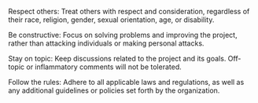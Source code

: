 Respect others: Treat others with respect and consideration, regardless of their race, religion, gender, sexual orientation, age, or disability.

Be constructive: Focus on solving problems and improving the project, rather than attacking individuals or making personal attacks.

Stay on topic: Keep discussions related to the project and its goals. Off-topic or inflammatory comments will not be tolerated.

Follow the rules: Adhere to all applicable laws and regulations, as well as any additional guidelines or policies set forth by the organization.
